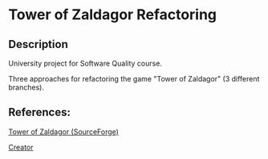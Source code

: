 # Tower of Zaldagor Refactoring

## Description

University project for Software Quality course.

Three approaches for refactoring the game "Tower of Zaldagor" (3 different branches).

## References:

[Tower of Zaldagor (SourceForge)](https://sourceforge.net/projects/toz/)

[Creator](https://sourceforge.net/u/sarquah/profile/)
